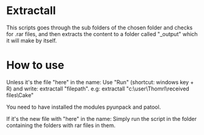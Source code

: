 # Extractall
This scripts goes through the sub folders of the chosen folder and checks for .rar files, and then extracts the content to a folder called "\_output" which it will make by itself.

# How to use
Unless it's the file "here" in the name:
Use "Run" (shortcut: windows key + R) and write: extractall "filepath". e.g: extractall "c:\user\Thomrl\received files\Cake"

You need to have installed the modules pyunpack and patool.

If it's the new file with "here" in the name:
Simply run the script in the folder containing the folders with rar files in them.
